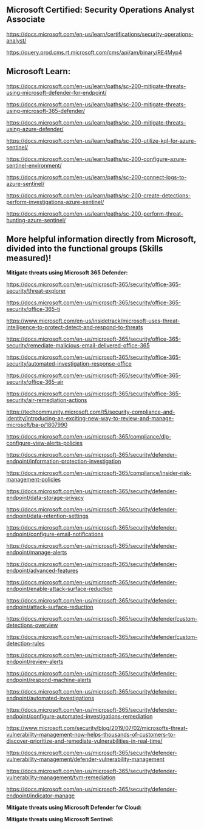 Microsoft Certified: Security Operations Analyst Associate
-------------------
https://docs.microsoft.com/en-us/learn/certifications/security-operations-analyst/

https://query.prod.cms.rt.microsoft.com/cms/api/am/binary/RE4Myp4

Microsoft Learn:
-------------------

https://docs.microsoft.com/en-us/learn/paths/sc-200-mitigate-threats-using-microsoft-defender-for-endpoint/

https://docs.microsoft.com/en-us/learn/paths/sc-200-mitigate-threats-using-microsoft-365-defender/

https://docs.microsoft.com/en-us/learn/paths/sc-200-mitigate-threats-using-azure-defender/

https://docs.microsoft.com/en-us/learn/paths/sc-200-utilize-kql-for-azure-sentinel/

https://docs.microsoft.com/en-us/learn/paths/sc-200-configure-azure-sentinel-environment/

https://docs.microsoft.com/en-us/learn/paths/sc-200-connect-logs-to-azure-sentinel/

https://docs.microsoft.com/en-us/learn/paths/sc-200-create-detections-perform-investigations-azure-sentinel/

https://docs.microsoft.com/en-us/learn/paths/sc-200-perform-threat-hunting-azure-sentinel/

More helpful information directly from Microsoft, divided into the functional groups (Skills measured)!
-------------------

**Mitigate threats using Microsoft 365 Defender:**  

https://docs.microsoft.com/en-us/microsoft-365/security/office-365-security/threat-explorer

https://docs.microsoft.com/en-us/microsoft-365/security/office-365-security/office-365-ti

https://www.microsoft.com/en-us/insidetrack/microsoft-uses-threat-intelligence-to-protect-detect-and-respond-to-threats

https://docs.microsoft.com/en-us/microsoft-365/security/office-365-security/remediate-malicious-email-delivered-office-365

https://docs.microsoft.com/en-us/microsoft-365/security/office-365-security/automated-investigation-response-office

https://docs.microsoft.com/en-us/microsoft-365/security/office-365-security/office-365-air

https://docs.microsoft.com/en-us/microsoft-365/security/office-365-security/air-remediation-actions

https://techcommunity.microsoft.com/t5/security-compliance-and-identity/introducing-an-exciting-new-way-to-review-and-manage-microsoft/ba-p/1807990

https://docs.microsoft.com/en-us/microsoft-365/compliance/dlp-configure-view-alerts-policies

https://docs.microsoft.com/en-us/microsoft-365/security/defender-endpoint/information-protection-investigation

https://docs.microsoft.com/en-us/microsoft-365/compliance/insider-risk-management-policies

https://docs.microsoft.com/en-us/microsoft-365/security/defender-endpoint/data-storage-privacy

https://docs.microsoft.com/en-us/microsoft-365/security/defender-endpoint/data-retention-settings

https://docs.microsoft.com/en-us/microsoft-365/security/defender-endpoint/configure-email-notifications

https://docs.microsoft.com/en-us/microsoft-365/security/defender-endpoint/manage-alerts

https://docs.microsoft.com/en-us/microsoft-365/security/defender-endpoint/advanced-features

https://docs.microsoft.com/en-us/microsoft-365/security/defender-endpoint/enable-attack-surface-reduction

https://docs.microsoft.com/en-us/microsoft-365/security/defender-endpoint/attack-surface-reduction

https://docs.microsoft.com/en-us/microsoft-365/security/defender/custom-detections-overview

https://docs.microsoft.com/en-us/microsoft-365/security/defender/custom-detection-rules

https://docs.microsoft.com/en-us/microsoft-365/security/defender-endpoint/review-alerts

https://docs.microsoft.com/en-us/microsoft-365/security/defender-endpoint/respond-machine-alerts

https://docs.microsoft.com/en-us/microsoft-365/security/defender-endpoint/automated-investigations

https://docs.microsoft.com/en-us/microsoft-365/security/defender-endpoint/configure-automated-investigations-remediation

https://www.microsoft.com/security/blog/2019/07/02/microsofts-threat-vulnerability-management-now-helps-thousands-of-customers-to-discover-prioritize-and-remediate-vulnerabilities-in-real-time/

https://docs.microsoft.com/en-us/microsoft-365/security/defender-vulnerability-management/defender-vulnerability-management

https://docs.microsoft.com/en-us/microsoft-365/security/defender-vulnerability-management/tvm-remediation

https://docs.microsoft.com/en-us/microsoft-365/security/defender-endpoint/indicator-manage

**Mitigate threats using Microsoft Defender for Cloud:**

**Mitigate threats using Microsoft Sentinel:**

